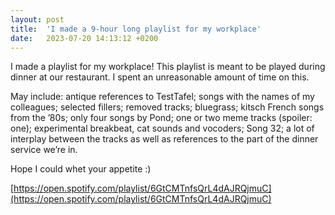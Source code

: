 ```yaml
---
layout: post
title:  'I made a 9-hour long playlist for my workplace'
date:   2023-07-20 14:13:12 +0200
---
```


I made a playlist for my workplace! This playlist is meant to be played during dinner at our restaurant. I spent an unreasonable amount of time on this.

May include: antique references to TestTafel; songs with the names of my colleagues; selected fillers; removed tracks; bluegrass; kitsch French songs from the ’80s; only four songs by Pond; one or two meme tracks (spoiler: one); experimental breakbeat, cat sounds and vocoders; Song 32; a lot of interplay between the tracks as well as references to the part of the dinner service we’re in.

Hope I could whet your appetite :)

[https://open.spotify.com/playlist/6GtCMTnfsQrL4dAJRQjmuC](https://open.spotify.com/playlist/6GtCMTnfsQrL4dAJRQjmuC)

